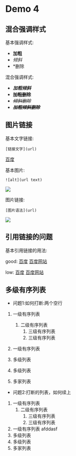 # Demo 4

## 混合强调样式

基本强调样式:

- **加粗**
- *倾斜*
- *删除

混合强调样式:

- ***加粗倾斜***
- **~~加粗删除~~**
- *~~倾斜删除~~*
- ***~~加粗倾斜删除~~***

## 图片链接

基本文字链接:

	[链接文字](url)
	
[百度](http://www.baidu.com)

基本图片:
	
	![alt](url text)
	
![](https://www.baidu.com/img/bd_logo1.png?where=super)

图片链接:

	[图片语法](url)
	
[![][baidu_logo]][baidu]


## 引用链接的问题

基本引用链接的用法:

good:
[百度][baidu]
[百度网站][baidu]

low:
[百度]
[百度网站]

## 多级有序列表

- 问题1:如何打断:两个空行
1. 一级有序列表
	1. 二级有序列表  
		1. 三级有序列表
		2. 三级有序列表
2. 一级有序列表



1. 多级列表
2. 多级列表
3. 多家列表
- 问题2:打断的列表，如何续上  
1. 一级有序列表
	1. 二级有序列表  
		1. 三级有序列表
		2. 三级有序列表
2. 一级有序列表
afddasf
1. 多级列表
2. 多级列表
3. 多家列表



 

<!-- 以下是本文中的链接 -->
[baidu]:http://www.baidu.com
[baidu_logo]: https://www.baidu.com/img/bd_logo1.png?where=super
[百度]: http://www.baidu.com
[百度网站]: http://www.baidu.com






